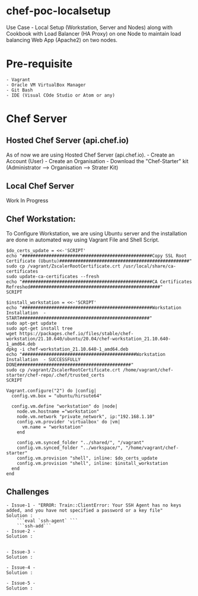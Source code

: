 # chef-poc-localsetup
Use Case - Local Setup (Workstation, Server and Nodes) along with Cookbook with Load Balancer (HA Proxy) on one Node to maintain load balancing Web App (Apache2) on two nodes.

# Pre-requisite
    - Vagrant
    - Oracle VM VirtualBox Manager
    - Git Bash
    - IDE (Visual COde Studio or Atom or any)

# Chef Server
## Hosted Chef Server (api.chef.io)
As of now we are using Hosted Chef Server (api.chef.io).
    -   Create an Account (User)
    -   Create an Organisation
    -   Download the "Chef-Starter" kit (Administrator --> Organisation --> Strater Kit)
## Local Chef Server
Work In Progress

## Chef Workstation:
To Configure Workstation, we are using Ubuntu server and the installation are done in automated way using Vagrant File and Shell Script.

```
$do_certs_update = <<-'SCRIPT'
echo "#################################################Copy SSL Root Certificate (Ubuntu)#################################################"
sudo cp /vagrant/ZscalerRootCertificate.crt /usr/local/share/ca-certificates
sudo update-ca-certificates --fresh
echo "#################################################CA Certificates Refreshed#################################################"
SCRIPT

$install_workstation = <<-'SCRIPT'
echo "#################################################Workstation Installation  - START#################################################"
sudo apt-get update
sudo apt-get install tree
wget https://packages.chef.io/files/stable/chef-workstation/21.10.640/ubuntu/20.04/chef-workstation_21.10.640-1_amd64.deb
dpkg -i chef-workstation_21.10.640-1_amd64.deb
echo "###########################################Workstation Installation  - SUCCESSFULLY DONE###########################################"
sudo cp /vagrant/ZscalerRootCertificate.crt /home/vagrant/chef-starter/chef-repo/.chef/trusted_certs
SCRIPT

Vagrant.configure("2") do |config|
  config.vm.box = "ubuntu/hirsute64"

  config.vm.define "workstation" do |node|
    node.vm.hostname ="workstation"
    node.vm.network "private_network", ip:"192.168.1.10"
    config.vm.provider 'virtualbox' do |vm|
      vm.name = "workstation"
    end
    
    config.vm.synced_folder "../shared/", "/vagrant"
    config.vm.synced_folder "../workspace/", "/home/vagrant/chef-starter"
    config.vm.provision "shell", inline: $do_certs_update
    config.vm.provision "shell", inline: $install_workstation
  end
end
```


## Challenges
    - Issue-1 - "ERROR: Train::ClientError: Your SSH Agent has no keys added, and you have not specified a password or a key file"
    Solution : 
        ```eval `ssh-agent` ```
        ```ssh-add```
    - Issue-2 - 
    Solution :


    - Issue-3 - 
    Solution :

    - Issue-4 - 
    Solution :

    - Issue-5 - 
    Solution :
    
